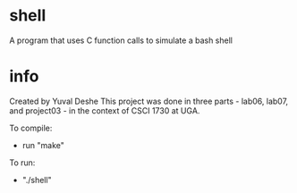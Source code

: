 # shell
A program that uses C function calls to simulate a bash shell

# info
Created by Yuval Deshe
This project was done in three parts - lab06, lab07, and project03 - in the
context of CSCI 1730 at UGA.

To compile:
- run "make"

To run:
- "./shell"

